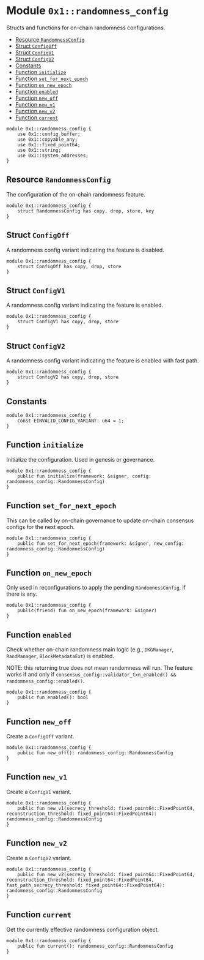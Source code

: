 
<a id="0x1_randomness_config"></a>

# Module `0x1::randomness_config`

Structs and functions for on&#45;chain randomness configurations.


-  [Resource `RandomnessConfig`](#0x1_randomness_config_RandomnessConfig)
-  [Struct `ConfigOff`](#0x1_randomness_config_ConfigOff)
-  [Struct `ConfigV1`](#0x1_randomness_config_ConfigV1)
-  [Struct `ConfigV2`](#0x1_randomness_config_ConfigV2)
-  [Constants](#@Constants_0)
-  [Function `initialize`](#0x1_randomness_config_initialize)
-  [Function `set_for_next_epoch`](#0x1_randomness_config_set_for_next_epoch)
-  [Function `on_new_epoch`](#0x1_randomness_config_on_new_epoch)
-  [Function `enabled`](#0x1_randomness_config_enabled)
-  [Function `new_off`](#0x1_randomness_config_new_off)
-  [Function `new_v1`](#0x1_randomness_config_new_v1)
-  [Function `new_v2`](#0x1_randomness_config_new_v2)
-  [Function `current`](#0x1_randomness_config_current)


```move
module 0x1::randomness_config {
    use 0x1::config_buffer;
    use 0x1::copyable_any;
    use 0x1::fixed_point64;
    use 0x1::string;
    use 0x1::system_addresses;
}
```


<a id="0x1_randomness_config_RandomnessConfig"></a>

## Resource `RandomnessConfig`

The configuration of the on&#45;chain randomness feature.


```move
module 0x1::randomness_config {
    struct RandomnessConfig has copy, drop, store, key
}
```


<a id="0x1_randomness_config_ConfigOff"></a>

## Struct `ConfigOff`

A randomness config variant indicating the feature is disabled.


```move
module 0x1::randomness_config {
    struct ConfigOff has copy, drop, store
}
```


<a id="0x1_randomness_config_ConfigV1"></a>

## Struct `ConfigV1`

A randomness config variant indicating the feature is enabled.


```move
module 0x1::randomness_config {
    struct ConfigV1 has copy, drop, store
}
```


<a id="0x1_randomness_config_ConfigV2"></a>

## Struct `ConfigV2`

A randomness config variant indicating the feature is enabled with fast path.


```move
module 0x1::randomness_config {
    struct ConfigV2 has copy, drop, store
}
```


<a id="@Constants_0"></a>

## Constants


<a id="0x1_randomness_config_EINVALID_CONFIG_VARIANT"></a>



```move
module 0x1::randomness_config {
    const EINVALID_CONFIG_VARIANT: u64 = 1;
}
```


<a id="0x1_randomness_config_initialize"></a>

## Function `initialize`

Initialize the configuration. Used in genesis or governance.


```move
module 0x1::randomness_config {
    public fun initialize(framework: &signer, config: randomness_config::RandomnessConfig)
}
```


<a id="0x1_randomness_config_set_for_next_epoch"></a>

## Function `set_for_next_epoch`

This can be called by on&#45;chain governance to update on&#45;chain consensus configs for the next epoch.


```move
module 0x1::randomness_config {
    public fun set_for_next_epoch(framework: &signer, new_config: randomness_config::RandomnessConfig)
}
```


<a id="0x1_randomness_config_on_new_epoch"></a>

## Function `on_new_epoch`

Only used in reconfigurations to apply the pending `RandomnessConfig`, if there is any.


```move
module 0x1::randomness_config {
    public(friend) fun on_new_epoch(framework: &signer)
}
```


<a id="0x1_randomness_config_enabled"></a>

## Function `enabled`

Check whether on&#45;chain randomness main logic (e.g., `DKGManager`, `RandManager`, `BlockMetadataExt`) is enabled.

NOTE: this returning true does not mean randomness will run.
The feature works if and only if `consensus_config::validator_txn_enabled() && randomness_config::enabled()`.


```move
module 0x1::randomness_config {
    public fun enabled(): bool
}
```


<a id="0x1_randomness_config_new_off"></a>

## Function `new_off`

Create a `ConfigOff` variant.


```move
module 0x1::randomness_config {
    public fun new_off(): randomness_config::RandomnessConfig
}
```


<a id="0x1_randomness_config_new_v1"></a>

## Function `new_v1`

Create a `ConfigV1` variant.


```move
module 0x1::randomness_config {
    public fun new_v1(secrecy_threshold: fixed_point64::FixedPoint64, reconstruction_threshold: fixed_point64::FixedPoint64): randomness_config::RandomnessConfig
}
```


<a id="0x1_randomness_config_new_v2"></a>

## Function `new_v2`

Create a `ConfigV2` variant.


```move
module 0x1::randomness_config {
    public fun new_v2(secrecy_threshold: fixed_point64::FixedPoint64, reconstruction_threshold: fixed_point64::FixedPoint64, fast_path_secrecy_threshold: fixed_point64::FixedPoint64): randomness_config::RandomnessConfig
}
```


<a id="0x1_randomness_config_current"></a>

## Function `current`

Get the currently effective randomness configuration object.


```move
module 0x1::randomness_config {
    public fun current(): randomness_config::RandomnessConfig
}
```
